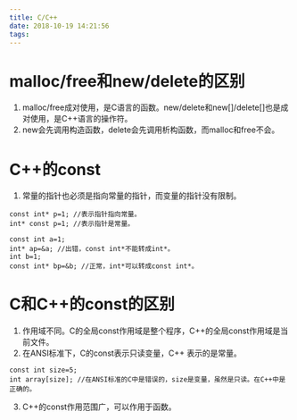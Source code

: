 ```yaml
---
title: C/C++
date: 2018-10-19 14:21:56
tags:
---
```


# malloc/free和new/delete的区别
1. malloc/free成对使用，是C语言的函数。new/delete和new\[]/delete[]也是成对使用，是C++语言的操作符。
1. new会先调用构造函数，delete会先调用析构函数，而malloc和free不会。

# C++的const
1. 常量的指针也必须是指向常量的指针，而变量的指针没有限制。

```
const int* p=1; //表示指针指向常量。
int* const p=1; //表示指针是常量。

const int a=1;
int* ap=&a; //出错，const int*不能转成int*。
int b=1;
const int* bp=&b; //正常，int*可以转成const int*。
```

# C和C++的const的区别
1. 作用域不同。C的全局const作用域是整个程序，C++的全局const作用域是当前文件。
1. 在ANSI标准下，C的const表示只读变量，C++
表示的是常量。

```
const int size=5;
int array[size]; //在ANSI标准的C中是错误的，size是变量，虽然是只读。在C++中是正确的。
```

3. C++的const作用范围广，可以作用于函数。

